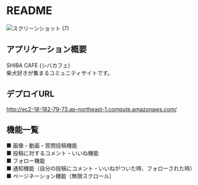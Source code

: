 # README
![スクリーンショット (7)](https://user-images.githubusercontent.com/50996376/67036298-50683980-f156-11e9-8da3-72cdccc0faf4.png)
## アプリケーション概要
SHIBA CAFE (シバカフェ)  
柴犬好きが集まるコミュニティサイトです。

## デプロイURL
http://ec2-18-182-79-73.ap-northeast-1.compute.amazonaws.com/

## 機能一覧
■ 画像・動画・質問投稿機能  
■ 投稿に対するコメント・いいね機能  
■ フォロー機能  
■ 通知機能（自分の投稿にコメント・いいねがついた時、フォローされた時）  
■ ページネーション機能（無限スクロール）  
